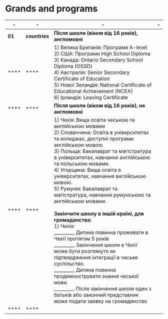 #  Grands and programs


|- | -                  | -             | -             |
|--|-------------       |-------------  |-------------  |
|**01**| **countries**  |    **Після школи (віком від 16 років), англомовні**       |                |
|****  | ****           |   1) Велика Британія: Програми A-level <br>                                                                                                             2) США:  Програми High School Diploma <br>                                                                                                            3) Канада: Ontario Secondary School Diploma (OSSD) <br>                                                                                               4) Австралія: Senior Secondary Certificate of Education <br>                                                                                          5) Нової Зеландія: National Certificate of Educational Achievement (NCEA) <br>                                                                        6) Ірландія: Leaving Certificate                                                                                                                                                           |                |
|****  | ****           |  **Після школи (віком від 16 років), не англомовні**    |                |
|****  | ****           |   1) Чехія: Вища освіта чеською та англійською мовами <br>                                                                                              2) Словаччина: Освіта в університетах та коледжах, доступні програми англійською мовою     <br>                                                       3) Польща: Бакалаврат та магістратура в університетах, навчання англійською та польською мовами. <br>                                                 4) Угорщина: Вища освіта в університетах, навчання англійською мовою.  <br>                                                                           5) Румунія: Бакалаврат та магістратура, навчання румунською та англійською мовами.  <br><br>                                                       **Закінчити школу в іншій країні, для громаданства:**  <br>                                                                                            1) Чехія:<br>  _________ Дитина повинна проживати в Чехії протягом 5 років   <br>                                                                                    _________ Закінчення школи в Чехії може бути розглянуто як підтвердження інтеграції в чеське суспільство.<br>                                         _________  Дитина повинна продемонструвати знання чеської мови.  <br>                                                                                 _________  Після закінчення школи один з батьків або законний представник може подати заявку на громадянство               |                |  
|****  | ****           |                |                |  


